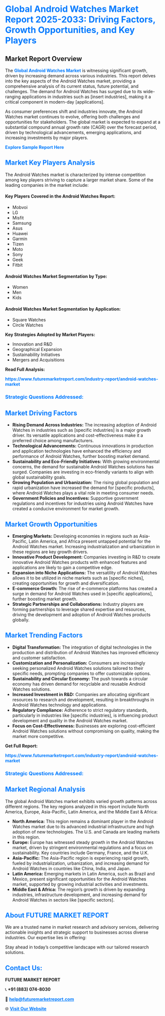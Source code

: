 <h1 style="color: #007BFF;">Global Android Watches Market Report 2025-2033: Driving Factors, Growth Opportunities, and Key Players</h1>

<section id="overview">
<h2>Market Report Overview</h2>
<p>The <a href="https://www.futuremarketreport.com/industry-report/android-watches-market" style="color: #007BFF; text-decoration: none;"><strong>Global Android Watches Market</strong></a> is witnessing significant growth, driven by increasing demand across various industries. This report delves into the key aspects of the Android Watches market, providing a comprehensive analysis of its current status, future potential, and challenges. The demand for Android Watches has surged due to its wide-ranging applications in industries such as [insert industries], making it a critical component in modern-day [applications].</p>
<p>As consumer preferences shift and industries innovate, the Android Watches market continues to evolve, offering both challenges and opportunities for stakeholders. The global market is expected to expand at a substantial compound annual growth rate (CAGR) over the forecast period, driven by technological advancements, emerging applications, and increasing investments by major players.</p>
</section>

<section id="overview">
<p><a href="https://www.futuremarketreport.com/request-sample/reportId=85910" style="color: #007BFF; text-decoration: none;"><strong>Explore Sample Report Here</strong></a></p>
</section>

<section id="key-players">
<h2 style="color: #007BFF;">Market Key Players Analysis</h2>
<p>The Android Watches market is characterized by intense competition among key players striving to capture a larger market share. Some of the leading companies in the market include:</p>
<h4>Key Players Covered in the Android Watches Report:</h4>
<ul><li>Mobvoi</li><li>LG</li><li>Misfit</li><li>Samsung</li><li>Asus</li><li>Huawei</li><li>Garmin</li><li>Tizen</li><li>Moto</li><li>Sony</li><li>Geek</li><li>Fitbit</li></ul>
<h4>Android Watches Market Segmentation by Type:</h4>
<ul><li>Women</li><li>Men</li><li>Kids</li></ul>

<h4>Android Watches Market Segmentation by Application:</h4>
<ul><li>Square Watches</li><li>Circle Watches</li></ul>
<p><strong>Key Strategies Adopted by Market Players:</strong></p>
<ul>
<li>Innovation and R&D</li>
<li>Geographical Expansion</li>
<li>Sustainability Initiatives</li>
<li>Mergers and Acquisitions</li>
</ul>
</section>

<section>
<p><strong>Read Full Analysis: </strong></p><a href="https://www.futuremarketreport.com/industry-report/android-watches-market" style="color: #007BFF; text-decoration: none;"><strong>https://www.futuremarketreport.com/industry-report/android-watches-market</strong></a>
<h3 style="color: #007BFF;">Strategic Questions Addressed:</h3>
</section>

<section id="driving-factors">
<h2 style="color: #007BFF;">Market Driving Factors</h2>
<ul>
<li><strong>Rising Demand Across Industries:</strong> The increasing adoption of Android Watches in industries such as [specific industries] is a major growth driver. Its versatile applications and cost-effectiveness make it a preferred choice among manufacturers.</li>
<li><strong>Technological Advancements:</strong> Continuous innovations in production and application technologies have enhanced the efficiency and performance of Android Watches, further boosting market demand.</li>
<li><strong>Sustainability and Eco-Friendly Initiatives:</strong> With growing environmental concerns, the demand for sustainable Android Watches solutions has surged. Companies are investing in eco-friendly variants to align with global sustainability goals.</li>
<li><strong>Growing Population and Urbanization:</strong> The rising global population and rapid urbanization have increased the demand for [specific products], where Android Watches plays a vital role in meeting consumer needs.</li>
<li><strong>Government Policies and Incentives:</strong> Supportive government regulations and incentives for industries using Android Watches have created a conducive environment for market growth.</li>
</ul>
</section>

<section id="growth-opportunities">
<h2 style="color: #007BFF;">Market Growth Opportunities</h2>
<ul>
<li><strong>Emerging Markets:</strong> Developing economies in regions such as Asia-Pacific, Latin America, and Africa present untapped potential for the Android Watches market. Increasing industrialization and urbanization in these regions are key growth drivers.</li>
<li><strong>Innovative Product Development:</strong> Companies investing in R&D to create innovative Android Watches products with enhanced features and applications are likely to gain a competitive edge.</li>
<li><strong>Expansion into Niche Applications:</strong> The versatility of Android Watches allows it to be utilized in niche markets such as [specific niches], creating opportunities for growth and diversification.</li>
<li><strong>E-commerce Growth:</strong> The rise of e-commerce platforms has created a surge in demand for Android Watches used in [specific applications], further boosting market growth.</li>
<li><strong>Strategic Partnerships and Collaborations:</strong> Industry players are forming partnerships to leverage shared expertise and resources, driving the development and adoption of Android Watches products globally.</li>
</ul>
</section>

<section id="trending-factors">
<h2 style="color: #007BFF;">Market Trending Factors</h2>
<ul>
<li><strong>Digital Transformation:</strong> The integration of digital technologies in the production and distribution of Android Watches has improved efficiency and customer satisfaction.</li>
<li><strong>Customization and Personalization:</strong> Consumers are increasingly seeking personalized Android Watches solutions tailored to their specific needs, prompting companies to offer customizable options.</li>
<li><strong>Sustainability and Circular Economy:</strong> The push towards a circular economy has driven demand for recyclable and reusable Android Watches solutions.</li>
<li><strong>Increased Investment in R&D:</strong> Companies are allocating significant resources to research and development, resulting in breakthroughs in Android Watches technology and applications.</li>
<li><strong>Regulatory Compliance:</strong> Adherence to strict regulatory standards, particularly in industries like [specific industries], is influencing product development and quality in the Android Watches market.</li>
<li><strong>Focus on Cost-Effectiveness:</strong> Businesses are exploring cost-efficient Android Watches solutions without compromising on quality, making the market more competitive.</li>
</ul>
</section>

<section>
<p><strong>Get Full Report: </strong></p><a href="https://www.futuremarketreport.com/industry-report/android-watches-market" style="color: #007BFF; text-decoration: none;"><strong>https://www.futuremarketreport.com/industry-report/android-watches-market</strong></a>
<h3 style="color: #007BFF;">Strategic Questions Addressed:</h3>
</section>


<section id="regional-analysis">
<h2 style="color: #007BFF;">Market Regional Analysis</h2>
<p>The global Android Watches market exhibits varied growth patterns across different regions. The key regions analyzed in this report include North America, Europe, Asia-Pacific, Latin America, and the Middle East & Africa:</p>
<ul>
<li><strong>North America:</strong> This region remains a dominant player in the Android Watches market due to its advanced industrial infrastructure and high adoption of new technologies. The U.S. and Canada are leading markets in this region.</li>
<li><strong>Europe:</strong> Europe has witnessed steady growth in the Android Watches market, driven by stringent environmental regulations and a focus on sustainability. Key countries include Germany, France, and the U.K.</li>
<li><strong>Asia-Pacific:</strong> The Asia-Pacific region is experiencing rapid growth, fueled by industrialization, urbanization, and increasing demand for Android Watches in countries like China, India, and Japan.</li>
<li><strong>Latin America:</strong> Emerging markets in Latin America, such as Brazil and Mexico, present significant opportunities for the Android Watches market, supported by growing industrial activities and investments.</li>
<li><strong>Middle East & Africa:</strong> The region’s growth is driven by expanding industries, infrastructure development, and increasing demand for Android Watches in sectors like [specific sectors].</li>
</ul>
</section>

<footer>
<h2 style="color: #007BFF;">About FUTURE MARKET REPORT</h2>
<p>We are a trusted name in market research and advisory services, delivering actionable insights and strategic support to businesses across diverse industries. Our expertise lies in offering:</p>

<p>Stay ahead in today’s competitive landscape with our tailored research solutions.</p>

<h2 style="color: #007BFF;">Contact Us:</h2>
<p><strong>FUTURE MARKET REPORT</strong></p>
<p>📞 <strong>+91 (883) 074-8030</strong></p>
<p>📧 <strong><a href="mailto:help@futuremarketreport.com" style="color: #007BFF;">help@futuremarketreport.com</a></strong></p>
<p>🌐 <strong><a href="https://www.futuremarketreport.com/" style="color: #007BFF;">Visit Our Website</a></strong></p>
</footer>
